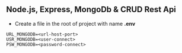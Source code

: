 ## Node.js, Express, MongoDb & CRUD Rest Api 


- Create a file in the root of project with name **.env**
```text
URL_MONGODB=<url-host-port>
USR_MONGODB=<user-connect>
PSW_MONGODB=<password-connect>
```
